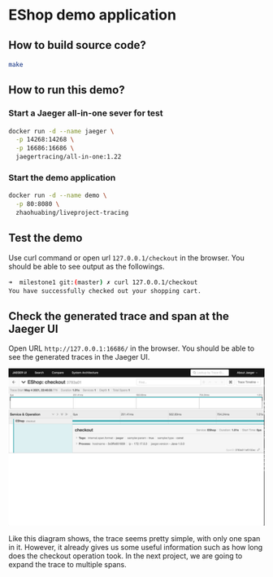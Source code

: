 # EShop demo application

## How to build source code?

```bash
make
```

## How to run this demo?

### Start a Jaeger all-in-one sever for test

```bash
docker run -d --name jaeger \
  -p 14268:14268 \
  -p 16686:16686 \
  jaegertracing/all-in-one:1.22
```

### Start the demo application
```bash
docker run -d --name demo \
  -p 80:8080 \
  zhaohuabing/liveproject-tracing
```

## Test the demo

Use curl command or open url ```127.0.0.1/checkout``` in the browser. You should be able to see output as the followings.

```bash
➜  milestone1 git:(master) ✗ curl 127.0.0.1/checkout
You have successfully checked out your shopping cart.
```

## Check the generated trace and span at the Jaeger UI

Open URL ```http://127.0.0.1:16686/``` in the browser. You should be able to see the generated traces in the Jaeger UI.

![](screenshot/trace.png)

Like this diagram shows, the trace seems pretty simple, with only one span in it. However, it already gives us some useful information such as
how long does the checkout operation took. In the next project, we are going to expand the trace to multiple spans.
